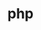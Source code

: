 # php
<!-- Create an authentication system, store data to a MarinaDB SQL database, users should have ability to view all pictures they have uploaded, and to delete pictures. -->